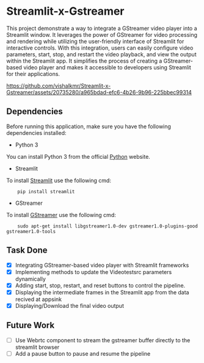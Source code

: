 # Streamlit-x-Gstreamer
This project demonstrate a way to integrate a GStreamer video player into a Streamlit window. It leverages the power of GStreamer for video processing and rendering while utilizing the user-friendly interface of Streamlit for interactive controls. With this integration, users can easily configure video parameters, start, stop, and restart the video playback, and view the output within the Streamlit app. It simplifies the process of creating a GStreamer-based video player and makes it accessible to developers using Streamlit for their applications.


https://github.com/vishalkmr/Streamlit-x-Gstreamer/assets/20735280/a965bdad-efc6-4b26-9b96-225bbec99314


 
## Dependencies
Before running this application, make sure you have the following dependencies installed:

- Python 3

You can install Python 3 from the official [Python](https://www.python.org/downloads/) website.

- Streamlit

To install [Streamlit](https://docs.streamlit.io/library/get-started/installation) use the following cmd:
```
    pip install streamlit
```

- GStreamer

To install [GStreamer](https://gstreamer.freedesktop.org/documentation/installing/index.html?gi-language=c) use the following cmd:
```
    sudo apt-get install libgstreamer1.0-dev gstreamer1.0-plugins-good gstreamer1.0-tools
```

## Task Done
- [x] Integrating GStreamer-based video player with Streamlit frameworks
- [x] Implementing methods to update the Videotestsrc parameters dynamically
- [x] Adding start, stop, restart, and reset buttons to control the pipeline.
- [x] Displaying the intermediate frames in the Streamlit app from the data recived at appsink
- [x] Displaying/Download the final video output

## Future Work
- [ ] Use Webrtc component to stream the gstreamer buffer directly to the streamlit browser
- [ ] Add a pause button to pause and resume the pipeline
